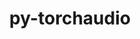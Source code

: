 ---
title: "py-torchaudio"
layout: cache
categories: [package, develop]
meta: {"versions": ["2.3.0"], "compilers": ["apple-clang@=15.0.0", "gcc@=11.4.0"], "oss": ["ubuntu22.04", "ventura"], "platforms": ["darwin", "linux"], "targets": ["aarch64", "x86_64_v3"], "stacks": ["ml-darwin-aarch64-mps", "ml-linux-x86_64-cpu", "ml-linux-x86_64-cuda", "root"], "num_specs": 49, "num_specs_by_stack": {"root": 49, "ml-darwin-aarch64-mps": 15, "ml-linux-x86_64-cuda": 18, "ml-linux-x86_64-cpu": 16}}
spec_details: [{"hash": "i4jcqfcponpcvgfrybf36dawinkilnmx", "compiler": "apple-clang@=15.0.0", "versions": ["2.3.0"], "os": "ventura", "platform": "darwin", "target": "aarch64", "variants": ["build_system=python_pip"], "stacks": ["root", "ml-darwin-aarch64-mps"], "size": "-", "tarball": "https://binaries.spack.io/develop/build_cache/darwin-ventura-aarch64/apple-clang-15.0.0/py-torchaudio-2.3.0/darwin-ventura-aarch64-apple-clang-15.0.0-py-torchaudio-2.3.0-i4jcqfcponpcvgfrybf36dawinkilnmx.spack"}, {"hash": "wp5kqka6xckysaswoswvjwidrm62u2xi", "compiler": "apple-clang@=15.0.0", "versions": ["2.3.0"], "os": "ventura", "platform": "darwin", "target": "aarch64", "variants": ["build_system=python_pip"], "stacks": ["root", "ml-darwin-aarch64-mps"], "size": "-", "tarball": "https://binaries.spack.io/develop/build_cache/darwin-ventura-aarch64/apple-clang-15.0.0/py-torchaudio-2.3.0/darwin-ventura-aarch64-apple-clang-15.0.0-py-torchaudio-2.3.0-wp5kqka6xckysaswoswvjwidrm62u2xi.spack"}, {"hash": "6gz2copocgzcwjm5dx6bkd2jnibmm4dt", "compiler": "apple-clang@=15.0.0", "versions": ["2.3.0"], "os": "ventura", "platform": "darwin", "target": "aarch64", "variants": ["build_system=python_pip"], "stacks": ["root", "ml-darwin-aarch64-mps"], "size": "-", "tarball": "https://binaries.spack.io/develop/build_cache/darwin-ventura-aarch64/apple-clang-15.0.0/py-torchaudio-2.3.0/darwin-ventura-aarch64-apple-clang-15.0.0-py-torchaudio-2.3.0-6gz2copocgzcwjm5dx6bkd2jnibmm4dt.spack"}, {"hash": "fgii4jojgnqfqvmjwxw2hiccz62pj2vm", "compiler": "apple-clang@=15.0.0", "versions": ["2.3.0"], "os": "ventura", "platform": "darwin", "target": "aarch64", "variants": ["build_system=python_pip"], "stacks": ["root", "ml-darwin-aarch64-mps"], "size": "-", "tarball": "https://binaries.spack.io/develop/build_cache/darwin-ventura-aarch64/apple-clang-15.0.0/py-torchaudio-2.3.0/darwin-ventura-aarch64-apple-clang-15.0.0-py-torchaudio-2.3.0-fgii4jojgnqfqvmjwxw2hiccz62pj2vm.spack"}, {"hash": "f7j4rakrlbpbqeopuslolunk4sme34ym", "compiler": "apple-clang@=15.0.0", "versions": ["2.3.0"], "os": "ventura", "platform": "darwin", "target": "aarch64", "variants": ["build_system=python_pip"], "stacks": ["root", "ml-darwin-aarch64-mps"], "size": "-", "tarball": "https://binaries.spack.io/develop/build_cache/darwin-ventura-aarch64/apple-clang-15.0.0/py-torchaudio-2.3.0/darwin-ventura-aarch64-apple-clang-15.0.0-py-torchaudio-2.3.0-f7j4rakrlbpbqeopuslolunk4sme34ym.spack"}, {"hash": "5b7mk2kz4c2v5kdzbxmwdl2d5s537n5p", "compiler": "apple-clang@=15.0.0", "versions": ["2.3.0"], "os": "ventura", "platform": "darwin", "target": "aarch64", "variants": ["build_system=python_pip"], "stacks": ["root", "ml-darwin-aarch64-mps"], "size": "-", "tarball": "https://binaries.spack.io/develop/build_cache/darwin-ventura-aarch64/apple-clang-15.0.0/py-torchaudio-2.3.0/darwin-ventura-aarch64-apple-clang-15.0.0-py-torchaudio-2.3.0-5b7mk2kz4c2v5kdzbxmwdl2d5s537n5p.spack"}, {"hash": "k4aucamb772376wrn5a3zwo3e4jtbkyu", "compiler": "apple-clang@=15.0.0", "versions": ["2.3.0"], "os": "ventura", "platform": "darwin", "target": "aarch64", "variants": ["build_system=python_pip"], "stacks": ["root", "ml-darwin-aarch64-mps"], "size": "-", "tarball": "https://binaries.spack.io/develop/build_cache/darwin-ventura-aarch64/apple-clang-15.0.0/py-torchaudio-2.3.0/darwin-ventura-aarch64-apple-clang-15.0.0-py-torchaudio-2.3.0-k4aucamb772376wrn5a3zwo3e4jtbkyu.spack"}, {"hash": "fy6f72fzhrvkysjynltrkxgazvvjgtqa", "compiler": "apple-clang@=15.0.0", "versions": ["2.3.0"], "os": "ventura", "platform": "darwin", "target": "aarch64", "variants": ["build_system=python_pip"], "stacks": ["root", "ml-darwin-aarch64-mps"], "size": "-", "tarball": "https://binaries.spack.io/develop/build_cache/darwin-ventura-aarch64/apple-clang-15.0.0/py-torchaudio-2.3.0/darwin-ventura-aarch64-apple-clang-15.0.0-py-torchaudio-2.3.0-fy6f72fzhrvkysjynltrkxgazvvjgtqa.spack"}, {"hash": "vc3plqib7nm6ywxvrqmgqo4mlmticf7f", "compiler": "apple-clang@=15.0.0", "versions": ["2.3.0"], "os": "ventura", "platform": "darwin", "target": "aarch64", "variants": ["build_system=python_pip"], "stacks": ["root", "ml-darwin-aarch64-mps"], "size": "-", "tarball": "https://binaries.spack.io/develop/build_cache/darwin-ventura-aarch64/apple-clang-15.0.0/py-torchaudio-2.3.0/darwin-ventura-aarch64-apple-clang-15.0.0-py-torchaudio-2.3.0-vc3plqib7nm6ywxvrqmgqo4mlmticf7f.spack"}, {"hash": "wh4vpo5wetuid7m2kzvp224w3gktymtv", "compiler": "apple-clang@=15.0.0", "versions": ["2.3.0"], "os": "ventura", "platform": "darwin", "target": "aarch64", "variants": ["build_system=python_pip"], "stacks": ["root", "ml-darwin-aarch64-mps"], "size": "-", "tarball": "https://binaries.spack.io/develop/build_cache/darwin-ventura-aarch64/apple-clang-15.0.0/py-torchaudio-2.3.0/darwin-ventura-aarch64-apple-clang-15.0.0-py-torchaudio-2.3.0-wh4vpo5wetuid7m2kzvp224w3gktymtv.spack"}, {"hash": "vckqcjhgyutebzresgwe6hy2us4yl6sr", "compiler": "apple-clang@=15.0.0", "versions": ["2.3.0"], "os": "ventura", "platform": "darwin", "target": "aarch64", "variants": ["build_system=python_pip"], "stacks": ["root", "ml-darwin-aarch64-mps"], "size": "-", "tarball": "https://binaries.spack.io/develop/build_cache/darwin-ventura-aarch64/apple-clang-15.0.0/py-torchaudio-2.3.0/darwin-ventura-aarch64-apple-clang-15.0.0-py-torchaudio-2.3.0-vckqcjhgyutebzresgwe6hy2us4yl6sr.spack"}, {"hash": "ptsyivzc24ar7y4j767z7q2unef7b5eq", "compiler": "apple-clang@=15.0.0", "versions": ["2.3.0"], "os": "ventura", "platform": "darwin", "target": "aarch64", "variants": ["build_system=python_pip"], "stacks": ["root", "ml-darwin-aarch64-mps"], "size": "-", "tarball": "https://binaries.spack.io/develop/build_cache/darwin-ventura-aarch64/apple-clang-15.0.0/py-torchaudio-2.3.0/darwin-ventura-aarch64-apple-clang-15.0.0-py-torchaudio-2.3.0-ptsyivzc24ar7y4j767z7q2unef7b5eq.spack"}, {"hash": "uzz2qplwyo2wgzk6hqupkwxzpyb6naep", "compiler": "apple-clang@=15.0.0", "versions": ["2.3.0"], "os": "ventura", "platform": "darwin", "target": "aarch64", "variants": ["build_system=python_pip"], "stacks": ["root", "ml-darwin-aarch64-mps"], "size": "-", "tarball": "https://binaries.spack.io/develop/build_cache/darwin-ventura-aarch64/apple-clang-15.0.0/py-torchaudio-2.3.0/darwin-ventura-aarch64-apple-clang-15.0.0-py-torchaudio-2.3.0-uzz2qplwyo2wgzk6hqupkwxzpyb6naep.spack"}, {"hash": "ohtneisrm2asvjbxtbfh64nvsvvni6gd", "compiler": "apple-clang@=15.0.0", "versions": ["2.3.0"], "os": "ventura", "platform": "darwin", "target": "aarch64", "variants": ["build_system=python_pip"], "stacks": ["root", "ml-darwin-aarch64-mps"], "size": "-", "tarball": "https://binaries.spack.io/develop/build_cache/darwin-ventura-aarch64/apple-clang-15.0.0/py-torchaudio-2.3.0/darwin-ventura-aarch64-apple-clang-15.0.0-py-torchaudio-2.3.0-ohtneisrm2asvjbxtbfh64nvsvvni6gd.spack"}, {"hash": "q2ix4bqzt2smq4zkudllranpjj5vnop5", "compiler": "apple-clang@=15.0.0", "versions": ["2.3.0"], "os": "ventura", "platform": "darwin", "target": "aarch64", "variants": ["build_system=python_pip"], "stacks": ["root", "ml-darwin-aarch64-mps"], "size": "-", "tarball": "https://binaries.spack.io/develop/build_cache/darwin-ventura-aarch64/apple-clang-15.0.0/py-torchaudio-2.3.0/darwin-ventura-aarch64-apple-clang-15.0.0-py-torchaudio-2.3.0-q2ix4bqzt2smq4zkudllranpjj5vnop5.spack"}, {"hash": "3zhcqai3azdrgkdvy6e3uhz44libccbd", "compiler": "gcc@=11.4.0", "versions": ["2.3.0"], "os": "ubuntu22.04", "platform": "linux", "target": "x86_64_v3", "variants": ["build_system=python_pip"], "stacks": ["root", "ml-linux-x86_64-cuda"], "size": "-", "tarball": "https://binaries.spack.io/develop/build_cache/linux-ubuntu22.04-x86_64_v3/gcc-11.4.0/py-torchaudio-2.3.0/linux-ubuntu22.04-x86_64_v3-gcc-11.4.0-py-torchaudio-2.3.0-3zhcqai3azdrgkdvy6e3uhz44libccbd.spack"}, {"hash": "7ibq2h7akaz2e43sc2qazf5i3qzgvrsa", "compiler": "gcc@=11.4.0", "versions": ["2.3.0"], "os": "ubuntu22.04", "platform": "linux", "target": "x86_64_v3", "variants": ["build_system=python_pip"], "stacks": ["ml-linux-x86_64-cpu", "root"], "size": "-", "tarball": "https://binaries.spack.io/develop/build_cache/linux-ubuntu22.04-x86_64_v3/gcc-11.4.0/py-torchaudio-2.3.0/linux-ubuntu22.04-x86_64_v3-gcc-11.4.0-py-torchaudio-2.3.0-7ibq2h7akaz2e43sc2qazf5i3qzgvrsa.spack"}, {"hash": "4swpwqs2uqffrkety2xz44ymafosl23c", "compiler": "gcc@=11.4.0", "versions": ["2.3.0"], "os": "ubuntu22.04", "platform": "linux", "target": "x86_64_v3", "variants": ["build_system=python_pip"], "stacks": ["ml-linux-x86_64-cpu", "root"], "size": "-", "tarball": "https://binaries.spack.io/develop/build_cache/linux-ubuntu22.04-x86_64_v3/gcc-11.4.0/py-torchaudio-2.3.0/linux-ubuntu22.04-x86_64_v3-gcc-11.4.0-py-torchaudio-2.3.0-4swpwqs2uqffrkety2xz44ymafosl23c.spack"}, {"hash": "2x2p4di76azj6omfzlzpnxuw76mibv7y", "compiler": "gcc@=11.4.0", "versions": ["2.3.0"], "os": "ubuntu22.04", "platform": "linux", "target": "x86_64_v3", "variants": ["build_system=python_pip"], "stacks": ["root", "ml-linux-x86_64-cuda"], "size": "-", "tarball": "https://binaries.spack.io/develop/build_cache/linux-ubuntu22.04-x86_64_v3/gcc-11.4.0/py-torchaudio-2.3.0/linux-ubuntu22.04-x86_64_v3-gcc-11.4.0-py-torchaudio-2.3.0-2x2p4di76azj6omfzlzpnxuw76mibv7y.spack"}, {"hash": "nunrfoignchybgducq7oysd3vvzvdfqx", "compiler": "gcc@=11.4.0", "versions": ["2.3.0"], "os": "ubuntu22.04", "platform": "linux", "target": "x86_64_v3", "variants": ["build_system=python_pip"], "stacks": ["ml-linux-x86_64-cpu", "root"], "size": "-", "tarball": "https://binaries.spack.io/develop/build_cache/linux-ubuntu22.04-x86_64_v3/gcc-11.4.0/py-torchaudio-2.3.0/linux-ubuntu22.04-x86_64_v3-gcc-11.4.0-py-torchaudio-2.3.0-nunrfoignchybgducq7oysd3vvzvdfqx.spack"}, {"hash": "4u7ddn4f4mzpdy7jubottbsufiyv5tm2", "compiler": "gcc@=11.4.0", "versions": ["2.3.0"], "os": "ubuntu22.04", "platform": "linux", "target": "x86_64_v3", "variants": ["build_system=python_pip"], "stacks": ["root", "ml-linux-x86_64-cuda"], "size": "-", "tarball": "https://binaries.spack.io/develop/build_cache/linux-ubuntu22.04-x86_64_v3/gcc-11.4.0/py-torchaudio-2.3.0/linux-ubuntu22.04-x86_64_v3-gcc-11.4.0-py-torchaudio-2.3.0-4u7ddn4f4mzpdy7jubottbsufiyv5tm2.spack"}, {"hash": "loh6lxwwh5fvoweb3vr4zqskuvdrtveh", "compiler": "gcc@=11.4.0", "versions": ["2.3.0"], "os": "ubuntu22.04", "platform": "linux", "target": "x86_64_v3", "variants": ["build_system=python_pip"], "stacks": ["root", "ml-linux-x86_64-cuda"], "size": "-", "tarball": "https://binaries.spack.io/develop/build_cache/linux-ubuntu22.04-x86_64_v3/gcc-11.4.0/py-torchaudio-2.3.0/linux-ubuntu22.04-x86_64_v3-gcc-11.4.0-py-torchaudio-2.3.0-loh6lxwwh5fvoweb3vr4zqskuvdrtveh.spack"}, {"hash": "6agkj52hriowkxnfh5qceecc2tr5nt4n", "compiler": "gcc@=11.4.0", "versions": ["2.3.0"], "os": "ubuntu22.04", "platform": "linux", "target": "x86_64_v3", "variants": ["build_system=python_pip"], "stacks": ["ml-linux-x86_64-cpu", "root"], "size": "-", "tarball": "https://binaries.spack.io/develop/build_cache/linux-ubuntu22.04-x86_64_v3/gcc-11.4.0/py-torchaudio-2.3.0/linux-ubuntu22.04-x86_64_v3-gcc-11.4.0-py-torchaudio-2.3.0-6agkj52hriowkxnfh5qceecc2tr5nt4n.spack"}, {"hash": "lfvkrf7v3lhuug5xef7n4kljnhxlujnf", "compiler": "gcc@=11.4.0", "versions": ["2.3.0"], "os": "ubuntu22.04", "platform": "linux", "target": "x86_64_v3", "variants": ["build_system=python_pip"], "stacks": ["ml-linux-x86_64-cpu", "root"], "size": "-", "tarball": "https://binaries.spack.io/develop/build_cache/linux-ubuntu22.04-x86_64_v3/gcc-11.4.0/py-torchaudio-2.3.0/linux-ubuntu22.04-x86_64_v3-gcc-11.4.0-py-torchaudio-2.3.0-lfvkrf7v3lhuug5xef7n4kljnhxlujnf.spack"}, {"hash": "a2jfr3zlzfl2yif7vey3g3jqvn6gzli5", "compiler": "gcc@=11.4.0", "versions": ["2.3.0"], "os": "ubuntu22.04", "platform": "linux", "target": "x86_64_v3", "variants": ["build_system=python_pip"], "stacks": ["ml-linux-x86_64-cpu", "root"], "size": "-", "tarball": "https://binaries.spack.io/develop/build_cache/linux-ubuntu22.04-x86_64_v3/gcc-11.4.0/py-torchaudio-2.3.0/linux-ubuntu22.04-x86_64_v3-gcc-11.4.0-py-torchaudio-2.3.0-a2jfr3zlzfl2yif7vey3g3jqvn6gzli5.spack"}, {"hash": "tlrdfknfsjmsd26g2xc6f3exhsem2kbx", "compiler": "gcc@=11.4.0", "versions": ["2.3.0"], "os": "ubuntu22.04", "platform": "linux", "target": "x86_64_v3", "variants": ["build_system=python_pip"], "stacks": ["root", "ml-linux-x86_64-cuda"], "size": "-", "tarball": "https://binaries.spack.io/develop/build_cache/linux-ubuntu22.04-x86_64_v3/gcc-11.4.0/py-torchaudio-2.3.0/linux-ubuntu22.04-x86_64_v3-gcc-11.4.0-py-torchaudio-2.3.0-tlrdfknfsjmsd26g2xc6f3exhsem2kbx.spack"}, {"hash": "65z7jkmgk3e6iatmkcjrezxipcfz2rrb", "compiler": "gcc@=11.4.0", "versions": ["2.3.0"], "os": "ubuntu22.04", "platform": "linux", "target": "x86_64_v3", "variants": ["build_system=python_pip"], "stacks": ["ml-linux-x86_64-cpu", "root"], "size": "-", "tarball": "https://binaries.spack.io/develop/build_cache/linux-ubuntu22.04-x86_64_v3/gcc-11.4.0/py-torchaudio-2.3.0/linux-ubuntu22.04-x86_64_v3-gcc-11.4.0-py-torchaudio-2.3.0-65z7jkmgk3e6iatmkcjrezxipcfz2rrb.spack"}, {"hash": "iwvu46uyzp446gaaawoqymzgni52olmj", "compiler": "gcc@=11.4.0", "versions": ["2.3.0"], "os": "ubuntu22.04", "platform": "linux", "target": "x86_64_v3", "variants": ["build_system=python_pip"], "stacks": ["root", "ml-linux-x86_64-cuda"], "size": "-", "tarball": "https://binaries.spack.io/develop/build_cache/linux-ubuntu22.04-x86_64_v3/gcc-11.4.0/py-torchaudio-2.3.0/linux-ubuntu22.04-x86_64_v3-gcc-11.4.0-py-torchaudio-2.3.0-iwvu46uyzp446gaaawoqymzgni52olmj.spack"}, {"hash": "cesahezqfexxjwadwixi66wsv3u2cfzg", "compiler": "gcc@=11.4.0", "versions": ["2.3.0"], "os": "ubuntu22.04", "platform": "linux", "target": "x86_64_v3", "variants": ["build_system=python_pip"], "stacks": ["root", "ml-linux-x86_64-cuda"], "size": "-", "tarball": "https://binaries.spack.io/develop/build_cache/linux-ubuntu22.04-x86_64_v3/gcc-11.4.0/py-torchaudio-2.3.0/linux-ubuntu22.04-x86_64_v3-gcc-11.4.0-py-torchaudio-2.3.0-cesahezqfexxjwadwixi66wsv3u2cfzg.spack"}, {"hash": "wnxtcxrdqokegwye7ex2xyn7ifgorjoh", "compiler": "gcc@=11.4.0", "versions": ["2.3.0"], "os": "ubuntu22.04", "platform": "linux", "target": "x86_64_v3", "variants": ["build_system=python_pip"], "stacks": ["root", "ml-linux-x86_64-cuda"], "size": "-", "tarball": "https://binaries.spack.io/develop/build_cache/linux-ubuntu22.04-x86_64_v3/gcc-11.4.0/py-torchaudio-2.3.0/linux-ubuntu22.04-x86_64_v3-gcc-11.4.0-py-torchaudio-2.3.0-wnxtcxrdqokegwye7ex2xyn7ifgorjoh.spack"}, {"hash": "b4wwcmbqzelewrqcf6zvc54dtfy24y7h", "compiler": "gcc@=11.4.0", "versions": ["2.3.0"], "os": "ubuntu22.04", "platform": "linux", "target": "x86_64_v3", "variants": ["build_system=python_pip"], "stacks": ["ml-linux-x86_64-cpu", "root"], "size": "-", "tarball": "https://binaries.spack.io/develop/build_cache/linux-ubuntu22.04-x86_64_v3/gcc-11.4.0/py-torchaudio-2.3.0/linux-ubuntu22.04-x86_64_v3-gcc-11.4.0-py-torchaudio-2.3.0-b4wwcmbqzelewrqcf6zvc54dtfy24y7h.spack"}, {"hash": "xt3h7zspe235fhrqppkf7qa3ezoqhde2", "compiler": "gcc@=11.4.0", "versions": ["2.3.0"], "os": "ubuntu22.04", "platform": "linux", "target": "x86_64_v3", "variants": ["build_system=python_pip"], "stacks": ["ml-linux-x86_64-cpu", "root"], "size": "-", "tarball": "https://binaries.spack.io/develop/build_cache/linux-ubuntu22.04-x86_64_v3/gcc-11.4.0/py-torchaudio-2.3.0/linux-ubuntu22.04-x86_64_v3-gcc-11.4.0-py-torchaudio-2.3.0-xt3h7zspe235fhrqppkf7qa3ezoqhde2.spack"}, {"hash": "dd675qeshxjfirgqauuaxz44qq7cq3yo", "compiler": "gcc@=11.4.0", "versions": ["2.3.0"], "os": "ubuntu22.04", "platform": "linux", "target": "x86_64_v3", "variants": ["build_system=python_pip"], "stacks": ["ml-linux-x86_64-cpu", "root"], "size": "-", "tarball": "https://binaries.spack.io/develop/build_cache/linux-ubuntu22.04-x86_64_v3/gcc-11.4.0/py-torchaudio-2.3.0/linux-ubuntu22.04-x86_64_v3-gcc-11.4.0-py-torchaudio-2.3.0-dd675qeshxjfirgqauuaxz44qq7cq3yo.spack"}, {"hash": "ruykh7lv36ztwgm54y5wzo4gdiznelvd", "compiler": "gcc@=11.4.0", "versions": ["2.3.0"], "os": "ubuntu22.04", "platform": "linux", "target": "x86_64_v3", "variants": ["build_system=python_pip"], "stacks": ["root", "ml-linux-x86_64-cuda"], "size": "-", "tarball": "https://binaries.spack.io/develop/build_cache/linux-ubuntu22.04-x86_64_v3/gcc-11.4.0/py-torchaudio-2.3.0/linux-ubuntu22.04-x86_64_v3-gcc-11.4.0-py-torchaudio-2.3.0-ruykh7lv36ztwgm54y5wzo4gdiznelvd.spack"}, {"hash": "e5bv4xbw7f4dsjcmavzmbmyt3d6fg4yi", "compiler": "gcc@=11.4.0", "versions": ["2.3.0"], "os": "ubuntu22.04", "platform": "linux", "target": "x86_64_v3", "variants": ["build_system=python_pip"], "stacks": ["ml-linux-x86_64-cpu", "root"], "size": "-", "tarball": "https://binaries.spack.io/develop/build_cache/linux-ubuntu22.04-x86_64_v3/gcc-11.4.0/py-torchaudio-2.3.0/linux-ubuntu22.04-x86_64_v3-gcc-11.4.0-py-torchaudio-2.3.0-e5bv4xbw7f4dsjcmavzmbmyt3d6fg4yi.spack"}, {"hash": "xuofhesq5adg6ftc55jhxidvffaahskq", "compiler": "gcc@=11.4.0", "versions": ["2.3.0"], "os": "ubuntu22.04", "platform": "linux", "target": "x86_64_v3", "variants": ["build_system=python_pip"], "stacks": ["ml-linux-x86_64-cpu", "root"], "size": "-", "tarball": "https://binaries.spack.io/develop/build_cache/linux-ubuntu22.04-x86_64_v3/gcc-11.4.0/py-torchaudio-2.3.0/linux-ubuntu22.04-x86_64_v3-gcc-11.4.0-py-torchaudio-2.3.0-xuofhesq5adg6ftc55jhxidvffaahskq.spack"}, {"hash": "enzdnqtlsdksaugv2gtlwuwzdojlqw2v", "compiler": "gcc@=11.4.0", "versions": ["2.3.0"], "os": "ubuntu22.04", "platform": "linux", "target": "x86_64_v3", "variants": ["build_system=python_pip"], "stacks": ["root", "ml-linux-x86_64-cuda"], "size": "-", "tarball": "https://binaries.spack.io/develop/build_cache/linux-ubuntu22.04-x86_64_v3/gcc-11.4.0/py-torchaudio-2.3.0/linux-ubuntu22.04-x86_64_v3-gcc-11.4.0-py-torchaudio-2.3.0-enzdnqtlsdksaugv2gtlwuwzdojlqw2v.spack"}, {"hash": "z4cm776d5bajnlx77snqzqe2p23mi3aw", "compiler": "gcc@=11.4.0", "versions": ["2.3.0"], "os": "ubuntu22.04", "platform": "linux", "target": "x86_64_v3", "variants": ["build_system=python_pip"], "stacks": ["ml-linux-x86_64-cpu", "root"], "size": "-", "tarball": "https://binaries.spack.io/develop/build_cache/linux-ubuntu22.04-x86_64_v3/gcc-11.4.0/py-torchaudio-2.3.0/linux-ubuntu22.04-x86_64_v3-gcc-11.4.0-py-torchaudio-2.3.0-z4cm776d5bajnlx77snqzqe2p23mi3aw.spack"}, {"hash": "dxdr2qvv2siayu54qosu7k3hb4tu32fk", "compiler": "gcc@=11.4.0", "versions": ["2.3.0"], "os": "ubuntu22.04", "platform": "linux", "target": "x86_64_v3", "variants": ["build_system=python_pip"], "stacks": ["root", "ml-linux-x86_64-cuda"], "size": "-", "tarball": "https://binaries.spack.io/develop/build_cache/linux-ubuntu22.04-x86_64_v3/gcc-11.4.0/py-torchaudio-2.3.0/linux-ubuntu22.04-x86_64_v3-gcc-11.4.0-py-torchaudio-2.3.0-dxdr2qvv2siayu54qosu7k3hb4tu32fk.spack"}, {"hash": "y5jwsy3uaulapl3yco5ljwfdx2qvo5ae", "compiler": "gcc@=11.4.0", "versions": ["2.3.0"], "os": "ubuntu22.04", "platform": "linux", "target": "x86_64_v3", "variants": ["build_system=python_pip"], "stacks": ["root", "ml-linux-x86_64-cuda"], "size": "-", "tarball": "https://binaries.spack.io/develop/build_cache/linux-ubuntu22.04-x86_64_v3/gcc-11.4.0/py-torchaudio-2.3.0/linux-ubuntu22.04-x86_64_v3-gcc-11.4.0-py-torchaudio-2.3.0-y5jwsy3uaulapl3yco5ljwfdx2qvo5ae.spack"}, {"hash": "dpieefdoxuu5rp7wbi7zw5ps6nup4rem", "compiler": "gcc@=11.4.0", "versions": ["2.3.0"], "os": "ubuntu22.04", "platform": "linux", "target": "x86_64_v3", "variants": ["build_system=python_pip"], "stacks": ["ml-linux-x86_64-cpu", "root"], "size": "-", "tarball": "https://binaries.spack.io/develop/build_cache/linux-ubuntu22.04-x86_64_v3/gcc-11.4.0/py-torchaudio-2.3.0/linux-ubuntu22.04-x86_64_v3-gcc-11.4.0-py-torchaudio-2.3.0-dpieefdoxuu5rp7wbi7zw5ps6nup4rem.spack"}, {"hash": "yp7a6h3rldpw7co3snfhwqtaxlhzx7pk", "compiler": "gcc@=11.4.0", "versions": ["2.3.0"], "os": "ubuntu22.04", "platform": "linux", "target": "x86_64_v3", "variants": ["build_system=python_pip"], "stacks": ["root", "ml-linux-x86_64-cuda"], "size": "-", "tarball": "https://binaries.spack.io/develop/build_cache/linux-ubuntu22.04-x86_64_v3/gcc-11.4.0/py-torchaudio-2.3.0/linux-ubuntu22.04-x86_64_v3-gcc-11.4.0-py-torchaudio-2.3.0-yp7a6h3rldpw7co3snfhwqtaxlhzx7pk.spack"}, {"hash": "gx3ltbelml7j6m3x3s2nnsocqebn3nvf", "compiler": "gcc@=11.4.0", "versions": ["2.3.0"], "os": "ubuntu22.04", "platform": "linux", "target": "x86_64_v3", "variants": ["build_system=python_pip"], "stacks": ["root", "ml-linux-x86_64-cuda"], "size": "-", "tarball": "https://binaries.spack.io/develop/build_cache/linux-ubuntu22.04-x86_64_v3/gcc-11.4.0/py-torchaudio-2.3.0/linux-ubuntu22.04-x86_64_v3-gcc-11.4.0-py-torchaudio-2.3.0-gx3ltbelml7j6m3x3s2nnsocqebn3nvf.spack"}, {"hash": "ygk3pb44qi22s6q4yzzzgbwjhe2lir3q", "compiler": "gcc@=11.4.0", "versions": ["2.3.0"], "os": "ubuntu22.04", "platform": "linux", "target": "x86_64_v3", "variants": ["build_system=python_pip"], "stacks": ["root", "ml-linux-x86_64-cuda"], "size": "-", "tarball": "https://binaries.spack.io/develop/build_cache/linux-ubuntu22.04-x86_64_v3/gcc-11.4.0/py-torchaudio-2.3.0/linux-ubuntu22.04-x86_64_v3-gcc-11.4.0-py-torchaudio-2.3.0-ygk3pb44qi22s6q4yzzzgbwjhe2lir3q.spack"}, {"hash": "eoqgzgonkh7atcl5266ju55yx4iwc3gp", "compiler": "gcc@=11.4.0", "versions": ["2.3.0"], "os": "ubuntu22.04", "platform": "linux", "target": "x86_64_v3", "variants": ["build_system=python_pip"], "stacks": ["root", "ml-linux-x86_64-cuda"], "size": "-", "tarball": "https://binaries.spack.io/develop/build_cache/linux-ubuntu22.04-x86_64_v3/gcc-11.4.0/py-torchaudio-2.3.0/linux-ubuntu22.04-x86_64_v3-gcc-11.4.0-py-torchaudio-2.3.0-eoqgzgonkh7atcl5266ju55yx4iwc3gp.spack"}, {"hash": "z4td3er2k2inibpixbx45izntjkqxqkm", "compiler": "gcc@=11.4.0", "versions": ["2.3.0"], "os": "ubuntu22.04", "platform": "linux", "target": "x86_64_v3", "variants": ["build_system=python_pip"], "stacks": ["ml-linux-x86_64-cpu", "root"], "size": "-", "tarball": "https://binaries.spack.io/develop/build_cache/linux-ubuntu22.04-x86_64_v3/gcc-11.4.0/py-torchaudio-2.3.0/linux-ubuntu22.04-x86_64_v3-gcc-11.4.0-py-torchaudio-2.3.0-z4td3er2k2inibpixbx45izntjkqxqkm.spack"}, {"hash": "fw3gl7uphaarhx4k77mmonp74s7oxglb", "compiler": "gcc@=11.4.0", "versions": ["2.3.0"], "os": "ubuntu22.04", "platform": "linux", "target": "x86_64_v3", "variants": ["build_system=python_pip"], "stacks": ["ml-linux-x86_64-cpu", "root"], "size": "-", "tarball": "https://binaries.spack.io/develop/build_cache/linux-ubuntu22.04-x86_64_v3/gcc-11.4.0/py-torchaudio-2.3.0/linux-ubuntu22.04-x86_64_v3-gcc-11.4.0-py-torchaudio-2.3.0-fw3gl7uphaarhx4k77mmonp74s7oxglb.spack"}, {"hash": "zlnt3ruloem3jkf3b5fqsieix3mgwnpp", "compiler": "gcc@=11.4.0", "versions": ["2.3.0"], "os": "ubuntu22.04", "platform": "linux", "target": "x86_64_v3", "variants": ["build_system=python_pip"], "stacks": ["root", "ml-linux-x86_64-cuda"], "size": "-", "tarball": "https://binaries.spack.io/develop/build_cache/linux-ubuntu22.04-x86_64_v3/gcc-11.4.0/py-torchaudio-2.3.0/linux-ubuntu22.04-x86_64_v3-gcc-11.4.0-py-torchaudio-2.3.0-zlnt3ruloem3jkf3b5fqsieix3mgwnpp.spack"}, {"hash": "htiawbwgyaeso6hlsuv7aqoyfyrjs6kr", "compiler": "gcc@=11.4.0", "versions": ["2.3.0"], "os": "ubuntu22.04", "platform": "linux", "target": "x86_64_v3", "variants": ["build_system=python_pip"], "stacks": ["root", "ml-linux-x86_64-cuda"], "size": "-", "tarball": "https://binaries.spack.io/develop/build_cache/linux-ubuntu22.04-x86_64_v3/gcc-11.4.0/py-torchaudio-2.3.0/linux-ubuntu22.04-x86_64_v3-gcc-11.4.0-py-torchaudio-2.3.0-htiawbwgyaeso6hlsuv7aqoyfyrjs6kr.spack"}]
---
